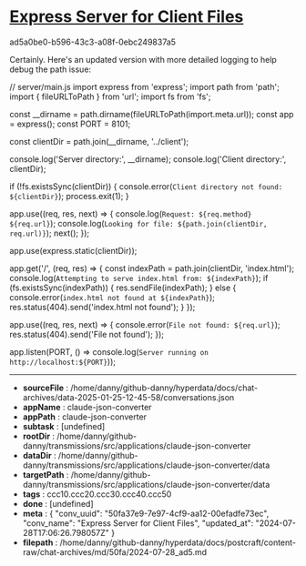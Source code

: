 # [Express Server for Client Files](https://claude.ai/chat/50fa37e9-7e97-4cf9-aa12-00efadfe73ec)

ad5a0be0-b596-43c3-a08f-0ebc249837a5

 Certainly. Here's an updated version with more detailed logging to help debug the path issue:

// server/main.js
import express from 'express';
import path from 'path';
import { fileURLToPath } from 'url';
import fs from 'fs';

const __dirname = path.dirname(fileURLToPath(import.meta.url));
const app = express();
const PORT = 8101;

const clientDir = path.join(__dirname, '../client');

console.log('Server directory:', __dirname);
console.log('Client directory:', clientDir);

if (!fs.existsSync(clientDir)) {
  console.error(`Client directory not found: ${clientDir}`);
  process.exit(1);
}

app.use((req, res, next) => {
  console.log(`Request: ${req.method} ${req.url}`);
  console.log(`Looking for file: ${path.join(clientDir, req.url)}`);
  next();
});

app.use(express.static(clientDir));

app.get('/', (req, res) => {
  const indexPath = path.join(clientDir, 'index.html');
  console.log(`Attempting to serve index.html from: ${indexPath}`);
  if (fs.existsSync(indexPath)) {
    res.sendFile(indexPath);
  } else {
    console.error(`index.html not found at ${indexPath}`);
    res.status(404).send('index.html not found');
  }
});

app.use((req, res, next) => {
  console.error(`File not found: ${req.url}`);
  res.status(404).send('File not found');
});

app.listen(PORT, () => console.log(`Server running on http://localhost:${PORT}`));

---

* **sourceFile** : /home/danny/github-danny/hyperdata/docs/chat-archives/data-2025-01-25-12-45-58/conversations.json
* **appName** : claude-json-converter
* **appPath** : claude-json-converter
* **subtask** : [undefined]
* **rootDir** : /home/danny/github-danny/transmissions/src/applications/claude-json-converter
* **dataDir** : /home/danny/github-danny/transmissions/src/applications/claude-json-converter/data
* **targetPath** : /home/danny/github-danny/transmissions/src/applications/claude-json-converter/data
* **tags** : ccc10.ccc20.ccc30.ccc40.ccc50
* **done** : [undefined]
* **meta** : {
  "conv_uuid": "50fa37e9-7e97-4cf9-aa12-00efadfe73ec",
  "conv_name": "Express Server for Client Files",
  "updated_at": "2024-07-28T17:06:26.798057Z"
}
* **filepath** : /home/danny/github-danny/hyperdata/docs/postcraft/content-raw/chat-archives/md/50fa/2024-07-28_ad5.md